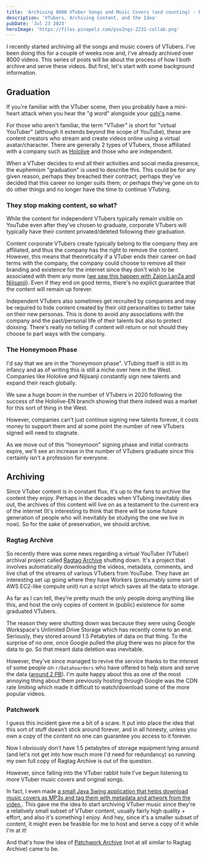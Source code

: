 ```yaml
---
title: 'Archiving 8000 VTuber Songs and Music Covers (and counting) - Part 1: The Introduction'
description: 'VTubers, Archiving Content, and the Idea'
pubDate: 'Jul 23 2023'
heroImage: 'https://files.pinapelz.com/pso2ngs-2232-collab.png'
---
```

I recently started archiving all the songs and music covers of VTubers. I've been doing this for a couple of weeks now and, I've already archived over 8000 videos. This series of posts will be about the process of how I both archive and serve these videos. But first, let's start with some background information.

## Graduation
If you're familiar with the VTuber scene, then you probably have a mini-heart attack when you hear the "g word" alongside your [oshi's](https://www.urbandictionary.com/define.php?term=oshi) name. 

For those who aren't familiar, the term "VTuber" is short for "virtual YouTuber" (although it extends beyond the scope of YouTube), these are content creators who stream and create videos online using a virtual avatar/character. There are generally 2 types of VTubers, those affiliated with a company such as [Hololive](https://en.hololive.tv/) and those who are independent. 

When a VTuber decides to end all their activities and social media presence, the euphemism "graduation" is used to describe this. This could be for any given reason, perhaps they breached their contract; perhaps they've decided that this career no longer suits them; or perhaps they've gone on to do other things and no longer have the time to continue VTubing.

### They stop making content, so what?
While the content for independent VTubers typically remain visible on YouTube even after they've chosen to graduate, corporate VTubers will typically have their content privated/deleted following their graduation. 

Content corporate VTubers create typically belong to the company they are affiliated, and thus the company has the right to remove the content. However, this means that theoretically if a VTuber ends their career on bad terms with the company, the company could choose to remove all their branding and existence for the internet since they don't wish to be associated with them any more ([we saw this happen with Zaion LanZa and Nijisanji](https://twitter.com/NIJISANJI_World/status/1634147534795841536)). Even if they end on good terms, there's no explict guarantee that the content will remain up forever.

Independent VTubers also sometimes get recruited by companies and may be required to hide content created by their old personalities to better take on their new personas. This is done to avoid any associations with the company and the past/personal life of their talents but also to protect doxxing. There's really no telling if content will return or not should they choose to part ways with the company.

### The Honeymoon Phase
I'd say that we are in the "honeymoon phase". VTubing itself is still in its infancy and as of writing this is still a niche over here in the West. Companies like Hololive and Nijisanji constantly sign new talents and expand their reach globally. 

We saw a huge boom in the number of VTubers in 2020 following the success of the Hololive-EN branch showing that there indeed was a market for this sort of thing in the West. 

However, companies can't just continue signing new talents forever, it costs money to support them and at some point the number of new VTubers signed will need to stagnate. 

As we move out of this "honeymoon" signing phase and initial contracts expire, we'll see an increase in the number of VTubers graduate since this certainly isn't a profession for everyone.

## Archiving
Since VTuber content is in constant flux, it's up to the fans to archive the content they enjoy. Perhaps in the decades when VTubing inevitably dies out, the archives of this content will live on as a testament to the current era of the internet (It's interesting to think that there will be some future generation of people who will inevitably be studying the one we live in now). So for the sake of preservation, we should archive.

### Ragtag Archive
So recently there was some news regarding a virtual YouTuber (VTuber) archival project called [Ragtag Archive](https://archive.ragtag.moe/) shutting down. It's a project that involves automatically downloading the videos, metadata, comments, and live chat of the streams of various VTubers from YouTube. They have an interesting set up going where they have Workers (presumably some sort of AWS EC2-like compute unit) run a script which saves all the data to storage. 

As far as I can tell, they're pretty much the only people doing anything like this, and host the only copies of content in (public) existence for some graduated VTubers. 

The reason they were shutting down was because they were using Google Workspace's Unlimited Drive Storage which has recently come to an end. Seriously, they stored around 1.5 Petabytes of data on that thing. To the surprise of no one, once Google pulled the plug there was no place for the data to go. So that meant data deletion was inevitable.

However, they've since managed to revive the service thanks to the interest of some people on `r/Datahoarders` who have offered to help store and serve the data ([around 2 PB](https://twitter.com/kitsune_cw/status/1680071236683173888?s=20)). I'm quite happy about this as one of the most annoying thing about them previously hosting through Google was the CDN rate limiting which made it difficult to watch/download some of the more popular videos.

### Patchwork
I guess this incident gave me a bit of a scare. It put into place the idea that this sort of stuff doesn't stick around forever, and in all honesty, unless you own a copy of the content no one can guarantee you access to it forever. 

Now I obviously don't have 1.5 petabytes of storage equipment lying around (and let's not get into how much more I'd need for redundancy) so running my own full copy of Ragtag Archive is out of the question. 

However, since falling into the VTuber rabbit hole I've begun listening to more VTuber music covers and original songs. 

In fact, I even made [a small Java Swing application that helps download music covers as MP3s and tag them with metadata and artwork from the video ](https://github.com/pinapelz/ytmp3AutoTag). This gave me the idea to start archiving VTuber music since they're a relatively small subset of VTuber content, usually fairly high quality + effort, and also it's something I enjoy. And hey, since it's a smaller subset of content, it might even be feasible for me to host and serve a copy of it while I'm at it!

And that's how the idea of [Patchwork Archive](https://archive.pinapelz.moe/) (not at all similar to Ragtag Archive) came to be.